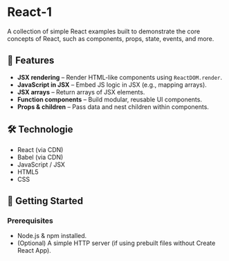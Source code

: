 # React‑1 

A collection of simple React examples built to demonstrate the core concepts of React, such as components, props, state, events, and more.

## 🚀 Features
- **JSX rendering** – Render HTML-like components using `ReactDOM.render`.
- **JavaScript in JSX** – Embed JS logic in JSX (e.g., mapping arrays).
- **JSX arrays** – Return arrays of JSX elements.
- **Function components** – Build modular, reusable UI components.
- **Props & children** – Pass data and nest children within components.
  
## 🛠 Technologie
- React (via CDN)
- Babel (via CDN)
- JavaScript / JSX
- HTML5
- CSS

## 🎯 Getting Started

### Prerequisites
- Node.js & npm installed.
- (Optional) A simple HTTP server (if using prebuilt files without Create React App).


